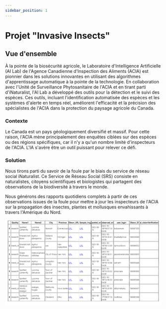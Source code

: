 ```yaml
---
sidebar_position: 1
---
```

# Projet "Invasive Insects"

## Vue d'ensemble

À la pointe de la biosécurité agricole, le Laboratoire d'Intelligence
Artificielle (AI Lab) de l'Agence Canadienne d'Inspection des Aliments (ACIA)
est pionnier dans les solutions innovantes en utilisant des algorithmes
d'apprentissage automatique à la pointe de la technologie. En collaboration avec
l'Unité de Surveillance Phytosanitaire de l'ACIA et en tirant parti
d'iNaturalist, l'AI Lab a développé des outils pour la détection et le suivi des
espèces. Ces outils, incluant l'identification automatisée des espèces et les
systèmes d'alerte en temps réel, améliorent l'efficacité et la précision des
spécialistes de l'ACIA dans la protection du paysage agricole du Canada.

### Contexte

Le Canada est un pays géologiquement diversifié et massif. Pour cette raison,
l'ACIA mène principalement des enquêtes ciblées sur des espèces ou des régions
spécifiques, car il n'y a qu'un nombre limité d'inspecteurs de l'ACIA. L'IA
s'avère être un outil puissant pour relever ce défi.

### Solution

Nous tirons parti du savoir de la foule par le biais du service de réseau social
iNaturalist. Ce Service de Réseau Social (SRS) consiste en naturalistes,
citoyens scientifiques et biologistes qui partagent des observations de la
biodiversité à travers le monde.

Nous générons des rapports quotidiens complets à partir de ces observations
issues de la foule pour mettre à jour les inspecteurs de l'ACIA sur la
propagation des insectes, plantes et mollusques envahissants à travers
l'Amérique du Nord.

![Exemple d'alerte](alert_example.png)
